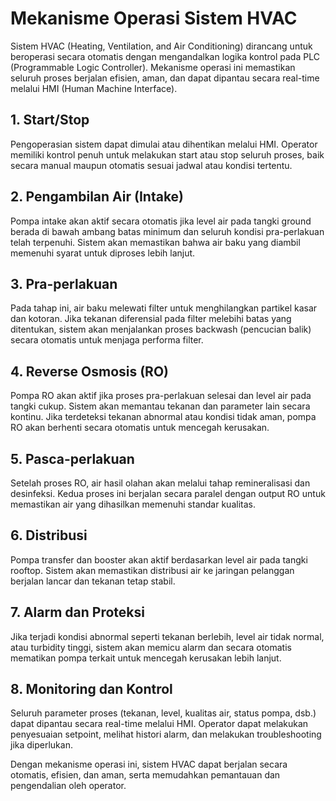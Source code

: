 # Mekanisme Operasi Sistem HVAC

Sistem HVAC (Heating, Ventilation, and Air Conditioning) dirancang untuk beroperasi secara otomatis dengan mengandalkan logika kontrol pada PLC (Programmable Logic Controller). Mekanisme operasi ini memastikan seluruh proses berjalan efisien, aman, dan dapat dipantau secara real-time melalui HMI (Human Machine Interface).

## 1. Start/Stop
Pengoperasian sistem dapat dimulai atau dihentikan melalui HMI. Operator memiliki kontrol penuh untuk melakukan start atau stop seluruh proses, baik secara manual maupun otomatis sesuai jadwal atau kondisi tertentu.

## 2. Pengambilan Air (Intake)
Pompa intake akan aktif secara otomatis jika level air pada tangki ground berada di bawah ambang batas minimum dan seluruh kondisi pra-perlakuan telah terpenuhi. Sistem akan memastikan bahwa air baku yang diambil memenuhi syarat untuk diproses lebih lanjut.

## 3. Pra-perlakuan
Pada tahap ini, air baku melewati filter untuk menghilangkan partikel kasar dan kotoran. Jika tekanan diferensial pada filter melebihi batas yang ditentukan, sistem akan menjalankan proses backwash (pencucian balik) secara otomatis untuk menjaga performa filter.

## 4. Reverse Osmosis (RO)
Pompa RO akan aktif jika proses pra-perlakuan selesai dan level air pada tangki cukup. Sistem akan memantau tekanan dan parameter lain secara kontinu. Jika terdeteksi tekanan abnormal atau kondisi tidak aman, pompa RO akan berhenti secara otomatis untuk mencegah kerusakan.

## 5. Pasca-perlakuan
Setelah proses RO, air hasil olahan akan melalui tahap remineralisasi dan desinfeksi. Kedua proses ini berjalan secara paralel dengan output RO untuk memastikan air yang dihasilkan memenuhi standar kualitas.

## 6. Distribusi
Pompa transfer dan booster akan aktif berdasarkan level air pada tangki rooftop. Sistem akan memastikan distribusi air ke jaringan pelanggan berjalan lancar dan tekanan tetap stabil.

## 7. Alarm dan Proteksi
Jika terjadi kondisi abnormal seperti tekanan berlebih, level air tidak normal, atau turbidity tinggi, sistem akan memicu alarm dan secara otomatis mematikan pompa terkait untuk mencegah kerusakan lebih lanjut.

## 8. Monitoring dan Kontrol
Seluruh parameter proses (tekanan, level, kualitas air, status pompa, dsb.) dapat dipantau secara real-time melalui HMI. Operator dapat melakukan penyesuaian setpoint, melihat histori alarm, dan melakukan troubleshooting jika diperlukan.

Dengan mekanisme operasi ini, sistem HVAC dapat berjalan secara otomatis, efisien, dan aman, serta memudahkan pemantauan dan pengendalian oleh operator.
